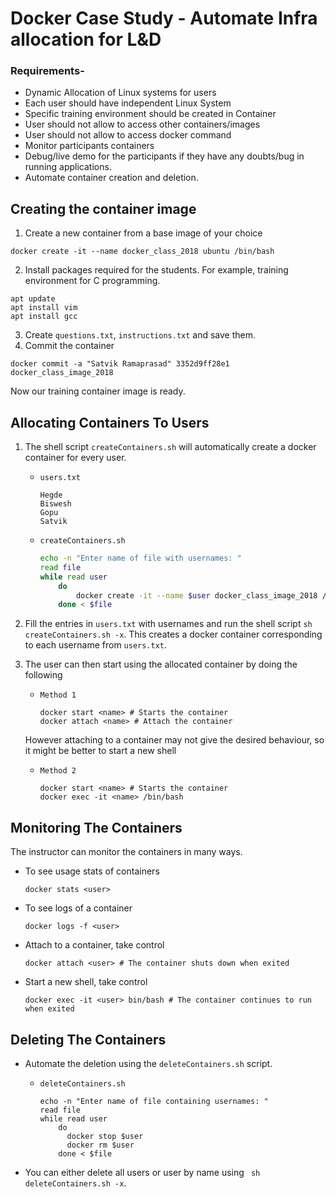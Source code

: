 # **Docker Case Study** - Automate Infra allocation for L&D

### **Requirements**-
- Dynamic Allocation of Linux systems for users
- Each user should have independent Linux System
- Specific training environment should be created in Container
- User should not allow to access other containers/images
- User should not allow to access docker command
- Monitor participants containers
- Debug/live demo for the participants if they have any doubts/bug in running applications. 
- Automate container creation and deletion.

## Creating the container image 
1. Create a new container from a base image of your choice

`docker create -it --name docker_class_2018 ubuntu /bin/bash`

2. Install packages required for the students. For example, training environment for C programming. 

```
apt update
apt install vim
apt install gcc
```

3. Create `questions.txt`, `instructions.txt` and save them.
4. Commit the container 

`docker commit -a "Satvik Ramaprasad" 3352d9ff28e1 docker_class_image_2018`

Now our training container image is ready.


## Allocating Containers To Users
1.  The shell script `createContainers.sh` will automatically create a docker container for every user.

    - `users.txt`
        ```
        Hegde
        Biswesh
        Gopu
        Satvik
        ```
    - `createContainers.sh`
        ```sh
        echo -n "Enter name of file with usernames: "
        read file
        while read user
            do 
                docker create -it --name $user docker_class_image_2018 /bin/bash
            done < $file
        ```
2.  Fill the entries in `users.txt` with usernames and run the shell script `sh createContainers.sh -x`. This creates a docker container corresponding to each username from `users.txt`.
3.  The user can then start using the allocated container by doing the following

     - `Method 1`   
        ```
        docker start <name> # Starts the container
        docker attach <name> # Attach the container
        ```
        
    However attaching to a container may not give the desired behaviour, so it might be better to start a new shell
    
    - `Method 2`       
        ```
        docker start <name> # Starts the container
        docker exec -it <name> /bin/bash
        ```
        

## Monitoring The Containers
The instructor can monitor the containers in many ways. 
- To see usage stats of containers

  `docker stats <user>`
- To see logs of a container 

  `docker logs -f <user>`
- Attach to a container, take control 

  `docker attach <user> # The container shuts down when exited`
- Start a new shell, take control 

  `docker exec -it <user> bin/bash # The container continues to run when exited`
 

## Deleting The Containers
- Automate the deletion using the `deleteContainers.sh` script.

    - `deleteContainers.sh`
        ``` 
        echo -n "Enter name of file containing usernames: "
        read file
        while read user
            do
              docker stop $user  
              docker rm $user
            done < $file
        ```
- You can either delete all users or user by name using ` sh deleteContainers.sh -x`.
